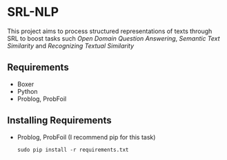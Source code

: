 # SRL-NLP

This project aims to process structured representations of texts through SRL to boost tasks such _Open Domain Question Answering_, _Semantic Text Similarity_ and _Recognizing Textual Similarity_

## Requirements
* Boxer
* Python
* Problog, ProbFoil

## Installing Requirements
* Problog, ProbFoil (I recommend pip for this task)
    ```shell
    sudo pip install -r requirements.txt
    ```
